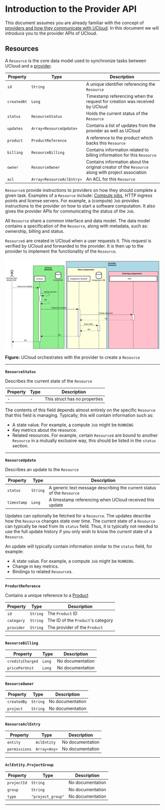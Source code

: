 # Introduction to the Provider API

This document assumes you are already familiar with the concept
of [providers and how they communicate with UCloud](./provider.md). In this document we will introduce you to the
provider APIs of UCloud.

## Resources

<!-- typedoc:dk.sdu.cloud.provider.api.ResourceDoc:includeOwnDoc=true:includeProps=true -->
<!--<editor-fold desc="Generated documentation">-->
A `Resource` is the core data model used to synchronize tasks between UCloud and a [provider](/backend/provider-service/README.md).

| Property | Type | Description |
|----------|------|-------------|
| `id` | `String` | A unique identifier referencing the `Resource` |
| `createdAt` | `Long` | Timestamp referencing when the request for creation was received by UCloud |
| `status` | `ResourceStatus` | Holds the current status of the `Resource` |
| `updates` | `Array<ResourceUpdate>` | Contains a list of updates from the provider as well as UCloud |
| `product` | `ProductReference` | A reference to the product which backs this `Resource` |
| `billing` | `ResourceBilling` | Contains information related to billing information for this `Resource` |
| `owner` | `ResourceOwner` | Contains information about the original creator of the `Resource` along with project association |
| `acl` | `Array<ResourceAclEntry>` | An ACL for this `Resource` |


`Resource`s provide instructions to providers on how they should complete a given task. Examples of a `Resource`
include: [Compute jobs](/backend/app-orchestrator-service/README.md), HTTP ingress points and license servers. For
example, a (compute) `Job` provides instructions to the provider on how to start a software computation. It also gives
the provider APIs for communicating the status of the `Job`.

All `Resource` share a common interface and data model. The data model contains a specification of the `Resource`, along
with metadata, such as: ownership, billing and status.

`Resource`s are created in UCloud when a user requests it. This request is verified by UCloud and forwarded to the
provider. It is then up to the provider to implement the functionality of the `Resource`.

![](/backend/provider-service/wiki/resource_create.svg)

__Figure:__ UCloud orchestrates with the provider to create a `Resource`



<!--</editor-fold>-->
<!-- /typedoc -->

---

__`ResourceStatus`__

<!-- typedoc:dk.sdu.cloud.provider.api.ResourceStatus:includeOwnDoc=true:includeProps=true -->
<!--<editor-fold desc="Generated documentation">-->
Describes the current state of the `Resource`

| Property | Type | Description |
|----------|------|-------------|
| - | - | This struct has no properties |


The contents of this field depends almost entirely on the specific `Resource` that this field is managing. Typically,
this will contain information such as:

- A state value. For example, a compute `Job` might be `RUNNING`
- Key metrics about the resource.
- Related resources. For example, certain `Resource`s are bound to another `Resource` in a mutually exclusive way, this
  should be listed in the `status` section.



<!--</editor-fold>-->
<!-- /typedoc -->

---

__`ResourceUpdate`__

<!-- typedoc:dk.sdu.cloud.provider.api.ResourceUpdate:includeOwnDoc=true:includeProps=true -->
<!--<editor-fold desc="Generated documentation">-->
Describes an update to the `Resource`

| Property | Type | Description |
|----------|------|-------------|
| `status` | `String` | A generic text message describing the current status of the `Resource` |
| `timestamp` | `Long` | A timestamp referencing when UCloud received this update |


Updates can optionally be fetched for a `Resource`. The updates describe how the `Resource` changes state over time.
The current state of a `Resource` can typically be read from its `status` field. Thus, it is typically not needed to
use the full update history if you only wish to know the _current_ state of a `Resource`.

An update will typically contain information similar to the `status` field, for example:

- A state value. For example, a compute `Job` might be `RUNNING`.
- Change in key metrics.
- Bindings to related `Resource`s.



<!--</editor-fold>-->
<!-- /typedoc -->

---

__`ProductReference`__

<!-- typedoc:dk.sdu.cloud.accounting.api.ProductReference:includeOwnDoc=true:includeProps=true -->
<!--<editor-fold desc="Generated documentation">-->
Contains a unique reference to a [Product](/backend/accounting-service/README.md)

| Property | Type | Description |
|----------|------|-------------|
| `id` | `String` | The `Product` ID |
| `category` | `String` | The ID of the `Product`'s category |
| `provider` | `String` | The provider of the `Product` |




<!--</editor-fold>-->
<!-- /typedoc -->

---

__`ResourceBilling`__

<!-- typedoc:dk.sdu.cloud.provider.api.ResourceBilling:includeOwnDoc=true:includeProps=true -->
<!--<editor-fold desc="Generated documentation">-->
| Property | Type | Description |
|----------|------|-------------|
| `creditsCharged` | `Long` | No documentation |
| `pricePerUnit` | `Long` | No documentation |


<!--</editor-fold>-->
<!-- /typedoc -->

---

__`ResourceOwner`__

<!-- typedoc:dk.sdu.cloud.provider.api.ResourceOwner:includeOwnDoc=true:includeProps=true -->
<!--<editor-fold desc="Generated documentation">-->
| Property | Type | Description |
|----------|------|-------------|
| `createdBy` | `String` | No documentation |
| `project` | `String` | No documentation |


<!--</editor-fold>-->
<!-- /typedoc -->

---

__`ResourceAclEntry`__

<!-- typedoc:dk.sdu.cloud.provider.api.ResourceAclEntry:includeOwnDoc=true:includeProps=true -->
<!--<editor-fold desc="Generated documentation">-->
| Property | Type | Description |
|----------|------|-------------|
| `entity` | `AclEntity` | No documentation |
| `permissions` | `Array<Any>` | No documentation |


<!--</editor-fold>-->
<!-- /typedoc -->

---

__`AclEntity.ProjectGroup`__

<!-- typedoc:dk.sdu.cloud.provider.api.AclEntity.ProjectGroup:includeOwnDoc=true:includeProps=true -->
<!--<editor-fold desc="Generated documentation">-->
| Property | Type | Description |
|----------|------|-------------|
| `projectId` | `String` | No documentation |
| `group` | `String` | No documentation |
| `type` | `"project_group"` | No documentation |


<!--</editor-fold>-->
<!-- /typedoc -->

---
